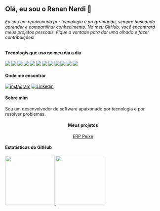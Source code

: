 ## Olá, eu sou o Renan Nardi :wave:

###### Eu sou um apaixonado por tecnologia e programação, sempre buscando aprender e compartilhar conhecimento. No meu GitHub, você encontrará meus projetos pessoais. Fique à vontade para dar uma olhada e fazer contribuições!

#### Tecnologis que uso no meu dia a dia

![](https://img.shields.io/badge/HTML-239120?style=for-the-badge&logo=html5&logoColor=white) ![](https://img.shields.io/badge/CSS-239120?&style=for-the-badge&logo=css3&logoColor=white) ![](https://img.shields.io/badge/JavaScript-F7DF1E?style=for-the-badge&logo=javascript&logoColor=black) ![](https://img.shields.io/badge/React-20232A?style=for-the-badge&logo=react&logoColor=61DAFB) ![](https://img.shields.io/badge/Node.js-43853D?style=for-the-badge&logo=node.js&logoColor=white) ![](https://img.shields.io/badge/Express.js-404D59?style=for-the-badge) ![](https://img.shields.io/badge/React_Native-20232A?style=for-the-badge&logo=react&logoColor=61DAFB) ![](https://img.shields.io/badge/Expo-000020?style=for-the-badge&logo=expo&logoColor=white) ![](https://img.shields.io/badge/SQLite-07405E?style=for-the-badge&logo=sqlite&logoColor=white) ![](https://img.shields.io/badge/MySQL-00000F?style=for-the-badge&logo=mysql&logoColor=white) ![](https://img.shields.io/badge/Git-F05032?style=for-the-badge&logo=git&logoColor=white) ![](https://img.shields.io/badge/GitHub-100000?style=for-the-badge&logo=github&logoColor=white)

#### Onde me encontrar

[![instagram](https://img.shields.io/badge/Instagram-E4405F?style=for-the-badge&logo=instagram&logoColor=white)](https://www.instagram.com/renan_nardii/) [![Linkedin](https://img.shields.io/badge/LinkedIn-0077B5?style=for-the-badge&logo=linkedin&logoColor=white)](https://www.linkedin.com/in/renan-nardi-569300223/)

#### Sobre mim

Sou um desenvolvedor de software apaixonado por tecnologia e por resolver problemas.

<div align="center">

#### Meus projetos
  <span height="100%">

  <a href="https://eclipse.renannardi.com" target="_blank">ERP Peixe</a>

  </span>
</div>

#### Estatísticas do GitHub

  <a href="https://github.com/Renan0eng">
  <img height="160em" src="https://github-readme-stats.vercel.app/api?username=Renan0eng&show_icons=true&theme=tokyonight&include_all_commits=true&count_private=true"/>
  <img height="160em" src="https://github-readme-stats.vercel.app/api/top-langs/?username=Renan0eng&layout=compact&langs_count=7&theme=tokyonight"/>
</div>
